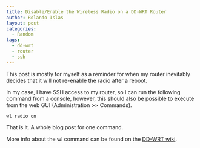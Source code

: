 ```yaml
---
title: Disable/Enable the Wireless Radio on a DD-WRT Router
author: Rolando Islas
layout: post
categories:
  - Random
tags:
  - dd-wrt
  - router
  - ssh
---
```


This post is mostly for myself as a reminder for when my router inevitably
 decides that it will not re-enable the radio after a reboot.

In my case, I have SSH access to my router, so I can run the following
 command from a console, however, this should also be possible to execute
 from the web GUI (Administration >> Commands).

```
wl radio on
```

That is it. A whole blog post for one command.

More info about the wl command can be found on the
 [DD-WRT wiki](https://www.dd-wrt.com/wiki/index.php/Wl_command).
